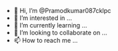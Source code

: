 - 👋 Hi, I’m @Pramodkumar087cklpc
- 👀 I’m interested in ...
- 🌱 I’m currently learning ...
- 💞️ I’m looking to collaborate on ...
- 📫 How to reach me ...

<!---
Pramodkumar087cklpc/Pramodkumar087cklpc is a ✨ special ✨ repository because its `README.md` (this file) appears on your GitHub profile.
You can click the Preview link to take a look at your changes.
--->
